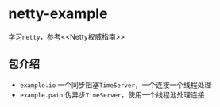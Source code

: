 # netty-example

学习`netty`，参考<<Netty权威指南>>

## 包介绍

* `example.io` 一个同步阻塞`TimeServer`，一个连接一个线程处理
* `example.paio` 伪异步`TimeServer`，使用一个线程池处理连接
